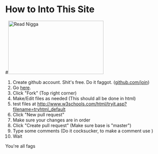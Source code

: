 # How to Into This Site
#<img src="http://i1303.photobucket.com/albums/ag153/ranzero15/Reaction%20Pic/ReadNiggaRead_zpse82079de.gif" alt="Read Nigga" style="width:299px;height:168px;">
1. Create github account. Shit's free. Do it faggot. (<a href="https://github.com/join">github.com/join</a>)
2. Go <a href="https://github.com/ishy88/ishy88.github.io">here</a>.
3. Click "Fork" (Top right corner)
4. Make/Edit files as needed (This should all be done in html)
5. test files at http://www.w3schools.com/html/tryit.asp?filename=tryhtml_default
5. Click "New pull request"
6. Make sure your changes are in order
7. Click "Create pull request" (Make sure base is "master")
8. Type some comments (Do it cocksucker, to make a comment use <!-- ... 
-->)
9. Wait
  
You're all fags
